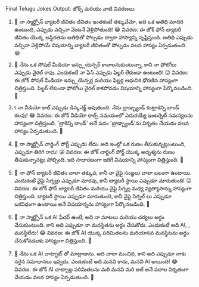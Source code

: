 Final Telugu Jokes Output:
 జోక్స్ మరియు వాటి వివరణలు:


1. 📱 నా స్మార్ట్ఫోన్ బ్యాటరీ జీవితం జీవితం ఇంతకంటే తక్కువేమో, అది ఒక అతిథి మాదిరి ఉంటుంది, ఎప్పుడు వచ్చినా వెంటనే వెళ్లిపోతుంది! 😂
వివరణ: ఈ జోక్ ఫోన్ బ్యాటరీ జీవితం యొక్క అస్థిరతను అతిథితో పోల్చడం ద్వారా హాస్యాన్ని సృష్టిస్తుంది. అతిథి ఎప్పుడు వచ్చినా వెళ్లిపోయే విషయాన్ని బ్యాటరీ జీవితంతో పోల్చడం వలన హాస్యం ఏర్పడుతుంది. 😄


2. 📸 నేను ఒక సోషల్ మీడియా ఇన్ఫ్లుయెన్సర్ కావాలనుకుంటున్నా, కాని నా ఫోటోలు ఎప్పుడు వైరల్ కావు. ఎందుకంటే నా ఫేస్ ఎప్పుడు ఫిల్టర్ లేకుండా ఉంటుంది! 😜
వివరణ: ఈ జోక్ సోషల్ మీడియా ఇన్ఫ్లుయెన్సర్ల మరియు ఫిల్టర్ల ఆధునిక ధోరణిన హాస్యంగా చిత్రిస్తుంది. ఫిల్టర్ లేకుండా ఫోటోలు వైరల్ కాకపోవడం విషయాన్ని హాస్యంగా పేర్కొనబడింది. 🤣


3. 📞 నా వీడియో కాల్ ఎప్పుడు డిస్కనెక్ట్ అవుతుంది. నేను బ్రాడ్బ్యాండ్ కంట్రాకెన్ని బాండ్ కలవు! 😂
వివరణ: ఈ జోక్ వీడియో కాల్స్ సమయంలో ఎదురయ్యే ఇంటర్నెట్ సమస్యలను హాస్యంగా చిత్రిస్తుంది. 'బ్రాకెన్ని బాండ్' అనే పదం 'బ్రాడ్బ్యాండ్'ను వికృతం చేయడం వలన హాస్యం ఏర్పడుతుంది. 🎥


4. 🔋 నా స్మార్ట్ఫోన్ చార్జింగ్ పోర్ట్ ఎప్పుడు లేదు. అది ఇంట్లో ఒక రుణం తీసుకున్నట్లుంటుంది, ఎప్పుడూ తిరిగి రాదు! 😜
వివరణ: ఈ జోక్ చార్జింగ్ పోర్ట్ యొక్క అదృశ్యను రుణం తీసుకున్నానట్లు పోల్చింది. ఇది సాధారణంగా జరిగే విషయాన్ని హాస్యంగా చిత్రిస్తుంది. 🔋

5. 📶 నా ఫోన్ బ్యాటరీ జీవితం చాలా తక్కువ, కానీ నా వైఫై సంజ్ఞలు చాలా బలంగా ఉంటాయి. ఎందుకంటే వైఫై సిగ్నల్లు ఎప్పుడూ మారవు, కానీ బ్యాటరీ స్థాయి ఎప్పుడూ మారుతుంది! 😜
వివరణ: ఈ జోక్ ఫోన్ బ్యాటరీ జీవితం మరియు వైఫై సిగ్నల్ల మధ్య వ్యత్యాసాన్ను హాస్యంగా చిత్రిస్తుంది. బ్యాటరీ స్థాయి ఎప్పుడూ మారుతుంది, కానీ వైఫై సిగ్నల్                                             లు ఎప్పుడూ ఒకవిధంగా ఉంటాయి అనే విషయాన్నను హాస్యంగా పేర్కొనబడింది. 📶

6. 🧠 నా స్మార్ట్ఫోన్ ఒక AI ఫీచర్ ఉంటే, అది నా మాటలు మరియు చర్యలు అర్థం చేసుకుంటుంది. కాని అది ఎప్పుడూ నా మనస్థితను అర్థం చేసుకోదు. ఎందుకంటే అది AI,                             , మనస్థిలేదు! 😂
వివరణ: ఈ జోక్ AI యొక్క పరిమితలను మరియానవ మనస్థిటను అర్థం చేసుకోవడలకు హాస్యంగా చిత్రిస్తుంది. 🧠

7. 🤖 నేను ఒక AI చాట్బాట్ తో మాట్లాడాను. అది చాలా మంచిది, కాని అది ఎప్పుడూ నాకు సరైన సమాధానలు ఇవ్వదు. ఎందుకంటే అది మనవి కాదు, మనవి AI అయింది! 😂    
వివరణ: ఈ జోక్ AI చాట్బాట్ల పరిమితలను మరి మనవి మరి అల్ అనే పదాల వికృతంగా చేయడం వలన హాస్యం ఏర్పడుతుంది. 🤖